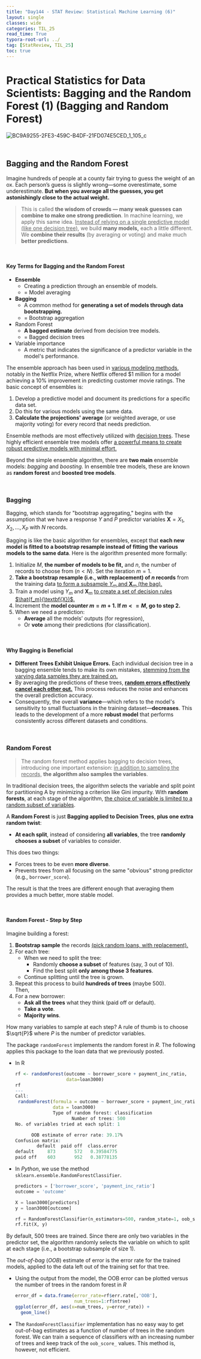 ```yaml
---
title: "Day144 - STAT Review: Statistical Machine Learning (6)"
layout: single
classes: wide
categories: TIL_25
read_time: True
typora-root-url: ../
tag: [StatReview, TIL_25]
toc: true 
---
```


# Practical Statistics for Data Scientists: Bagging and the Random Forest (1) (Bagging and Random Forest)

![BC9A9255-2FE3-459C-B4DF-21FD074E5CED_1_105_c](../../images/2025-03-28-TIL25_Day144/BC9A9255-2FE3-459C-B4DF-21FD074E5CED_1_105_c.jpeg)

## <Br>Bagging and the Random Forest

Imagine hundreds of people at a county fair trying to guess the weight of an ox.
Each person’s guess is slightly wrong—some overestimate, some underestimate.
**But when you average all the guesses, you get astonishingly close to the actual weight.**

> This is called **the wisdom of crowds — many weak guesses can combine to make one strong prediction**. In machine learning, we apply this same idea. <u>Instead of relying on a single predictive model (like one decision tree)</u>, we build **many models,** each a little different. We **combine their results** (by averaging or voting) and make much **better predictions**.

<br>

#### Key Terms for Bagging and the Random Forest

- **Ensemble**
  - Creating a prediction through an ensemble of models. 
  - = Model averaging
- **Bagging**
  - A common method for **generating a set of models through data bootstrapping.** 
  - = Bootstrap aggregation
- Random Forest
  - **A bagged estimate** derived from decision tree models. 
  - = Bagged decision trees
- Variable importance
  - A metric that indicates the significance of a predictor variable in the model's performance. 

The ensemble approach has been used in <u>various modeling methods</u>, notably in the Netflix Prize, where Netflix offered $1 million for a model achieving a 10% improvement in predicting customer movie ratings. The basic concept of ensembles is:

1. Develop a predictive model and document its predictions for a specific data set. 
2. Do this for various models using the same data.
3. **Calculate the projections' average** (or weighted average, or use majority voting) for every record that needs prediction.

Ensemble methods are most effectively utilized with <u>decision trees</u>. These highly efficient ensemble tree models offer <u>a powerful means to create robust predictive models with minimal effort.</u>

Beyond the simple ensemble algorithm, there are **two main** ensemble models: *bagging* and *boosting*. In ensemble tree models, these are known as **random forest** and **boosted tree models**.

<br>

### Bagging

Bagging, which stands for "bootstrap aggregating," begins with the assumption that  we have a response $Y$ and $P$ predictor variables $\textbf{X} = X_1, X_2, \dots, X_P$ with $N$ records. 

Bagging is like the basic algorithm for ensembles, except that **each new model is fitted to a bootstrap resample instead of fitting the various models to the same data**. Here is the algorithm presented more formally:

1. Initialize $M$, **the number of models to be fit,** and $n$, the number of records to choose from ($n<N$). Set the iteration $m=1$.
2. **Take a bootstrap resample (i.e., with replacement) of $n$ records** from the training data <u>to form a subsample $Y_m$ and $\textbf{X}_m$ (the bag).</u>
3. Train a model using $Y_m$ and $\textbf{X}_m$ <u>to create a set of decision rules $\hat{f_m}(\textbf{X})$.</u>
4. Increment the **model counter $m=m+1$. If $m<= M$, go to step 2.**
5. When we need a prediction:
   - **Average** all the models’ outputs (for regression),
   - Or **vote** among their predictions (for classification).

<br>

#### Why Bagging is Beneficial

- **Different Trees Exhibit Unique Errors.** Each individual decision tree in a bagging ensemble tends to make its own mistakes, <u>stemming from the varying data samples they are trained on.</u>
- By averaging the predictions of these trees, <u><b>random errors effectively cancel each other out.</b></u> This process reduces the noise and enhances the overall prediction accuracy.
- Consequently, the overall **variance**—which refers to the model's sensitivity to small fluctuations in the training dataset—**decreases**. This leads to the development of a more **robust model** that performs consistently across different datasets and conditions.

<br>

### Random Forest

> The random forest method applies bagging to decision trees, introducing one important extension: <u>in addition to sampling the records,</u> **the algorithm also samples the variables**.

In traditional decision trees, the algorithm selects the variable and split point for partitioning A by minimizing a criterion like Gini impurity. With **random forests**, at each stage of the algorithm, <u>the choice of variable is limited to a random subset of variables</u>. 

A **Random Forest** is just **Bagging applied to Decision Trees**, **plus one extra random twist**:

- **At each split**, instead of considering **all variables**, the tree **randomly chooses a subset** of variables to consider.

This does two things:

- Forces trees to be even **more diverse**.
- Prevents trees from all focusing on the same "obvious" strong predictor (e.g., `borrower_score`).

The result is that the trees are different enough that averaging them provides a much better, more stable model.

<br>

#### Random Forest - Step by Step

Imagine building a forest:

1. **Bootstrap sample** the records <u>(pick random loans, with replacement).</u>
2. For each tree:
   - When we need to split the tree:
     - Randomly **choose a subset** of features (say, 3 out of 10).
     - Find the best split **only among those 3 features**.
   - Continue splitting until the tree is grown.
3. Repeat this process to build **hundreds of trees** (maybe 500).
   <br> Then, <br>
4. For a new borrower:
   - **Ask all the trees** what they think (paid off or default).
   - **Take a vote**.
   - **Majority wins**.

How many variables to sample at each step? A rule of thumb is to choose $\sqrt{P}$ where $P$ is the number of predictor variables. 

The package `randomForest` implements the random forest in *R*. The following applies this package to the loan data that we previously posted.

- In R

  ```R
  rf <- randomForest(outcome ~ borrower_score + payment_inc_ratio,
                     data=loan3000)
  rf
  ---
  Call:
   randomForest(formula = outcome ~ borrower_score + payment_inc_ratio, 
                data = loan3000)
             	Type of random forest: classification
                       Number of trees: 500
  No. of variables tried at each split: 1
  
      	OOB estimate of error rate: 39.17%
  Confusion matrix:
          default  paid off  class.error
  default     873       572   0.39584775
  paid off    603       952   0.38778135
  ```

- In *Python*, we use the method `sklearn.ensemble.RandomForestClassifier`.

  ```python
  predictors = ['borrower_score', 'payment_inc_ratio']
  outcome = 'outcome'
  
  X = loan3000[predictors]
  y = loan3000[outcome]
  
  rf = RandomForestClassifier(n_estimators=500, random_state=1, oob_score=True)
  rf.fit(X, y)
  ```

  

By default, 500 trees are trained. Since there are only two variables in the predictor set, the algorithm randomly selects the variable on which to split at each stage (i.e., a bootstrap subsample of size 1). 

The *out-of-bag* (*OOB*) estimate of error is the error rate for the trained models, applied to the data left out of the training set for that tree. 

- Using the output from the model, the OOB error can be plotted versus the number of trees in the random forest in *R*

  ```R
  error_df = data.frame(error_rate=rf$err.rate[,'OOB'],
                        num_trees=1:rf$ntree)
  ggplot(error_df, aes(x=num_trees, y=error_rate)) +
    geom_line()
  ```

- The `RandomForestClassifier` implementation has no easy way to get out-of-bag estimates as a function of number of trees in the random forest. We can train a sequence of classifiers with an increasing number of trees and keep track of the `oob_score_` values. This method is, however, not efficient.

<Br><br>



